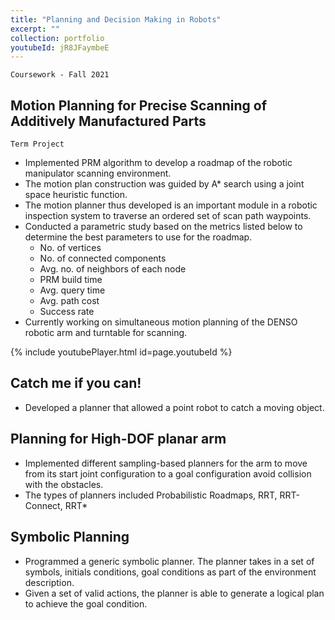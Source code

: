 ```yaml
---
title: "Planning and Decision Making in Robots"
excerpt: ""
collection: portfolio
youtubeId: jR8JFaymbeE
---
```


`Coursework - Fall 2021`

## Motion Planning for Precise Scanning of Additively Manufactured Parts
`Term Project`

* Implemented PRM algorithm to develop a roadmap of the robotic manipulator scanning environment.
* The motion plan construction was guided by A* search using a joint space heuristic function.
* The motion planner thus developed is an important module in a robotic inspection system to traverse an ordered set of scan path waypoints.
* Conducted a parametric study based on the metrics listed below to determine the best parameters to use for the roadmap.
    * No. of vertices
    * No. of connected components
    * Avg. no. of neighbors of each node
    * PRM build time
    * Avg. query time
    * Avg. path cost
    * Success rate
* Currently working on simultaneous motion planning of the DENSO robotic arm and turntable for scanning.

{% include youtubePlayer.html id=page.youtubeId %}

<!-- > Quote -->

<!-- <br/><img src='/images/slam_pic_adobespark.png'> -->

## Catch me if you can!
* Developed a planner that allowed a point robot to catch a moving object.

## Planning for High-DOF planar arm
* Implemented different sampling-based planners for the arm to move from its start joint configuration to a goal configuration avoid collision with the obstacles.
* The types of planners included Probabilistic Roadmaps, RRT, RRT-Connect, RRT*

## Symbolic Planning
* Programmed a generic symbolic planner. The planner takes in a set of symbols, initials conditions, goal conditions as part of the environment description.
* Given a set of valid actions, the planner is able to generate a logical plan to achieve the goal condition.